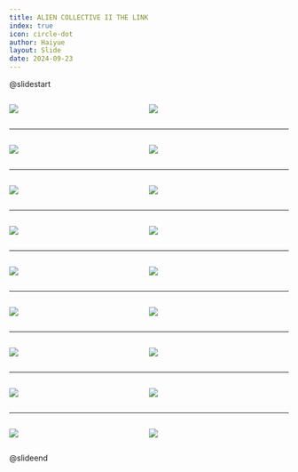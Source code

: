 ```yaml
---
title: ALIEN COLLECTIVE II THE LINK
index: true
icon: circle-dot
author: Haiyue
layout: Slide
date: 2024-09-23
---
```

 
@slidestart

<div style="display:flex">
<div style="flex:1">

![](/reading/english/Level-Z/ALIEN%20COLLECTIVE%20II%20THE%20LINK/001.webp)
</div>
<div style="flex:1">

![](/reading/english/Level-Z/ALIEN%20COLLECTIVE%20II%20THE%20LINK/002.webp)
</div>
</div>

---

<div style="display:flex">
<div style="flex:1">

![](/reading/english/Level-Z/ALIEN%20COLLECTIVE%20II%20THE%20LINK/003.webp)
</div>
<div style="flex:1">

![](/reading/english/Level-Z/ALIEN%20COLLECTIVE%20II%20THE%20LINK/004.webp)
</div>
</div>

---

<div style="display:flex">
<div style="flex:1">

![](/reading/english/Level-Z/ALIEN%20COLLECTIVE%20II%20THE%20LINK/005.webp)
</div>
<div style="flex:1">

![](/reading/english/Level-Z/ALIEN%20COLLECTIVE%20II%20THE%20LINK/006.webp)
</div>
</div>

---

<div style="display:flex">
<div style="flex:1">

![](/reading/english/Level-Z/ALIEN%20COLLECTIVE%20II%20THE%20LINK/007.webp)
</div>
<div style="flex:1">

![](/reading/english/Level-Z/ALIEN%20COLLECTIVE%20II%20THE%20LINK/008.webp)
</div>
</div>

---

<div style="display:flex">
<div style="flex:1">

![](/reading/english/Level-Z/ALIEN%20COLLECTIVE%20II%20THE%20LINK/009.webp)
</div>
<div style="flex:1">

![](/reading/english/Level-Z/ALIEN%20COLLECTIVE%20II%20THE%20LINK/010.webp)
</div>
</div>

---

<div style="display:flex">
<div style="flex:1">

![](/reading/english/Level-Z/ALIEN%20COLLECTIVE%20II%20THE%20LINK/011.webp)
</div>
<div style="flex:1">

![](/reading/english/Level-Z/ALIEN%20COLLECTIVE%20II%20THE%20LINK/012.webp)
</div>
</div>

---

<div style="display:flex">
<div style="flex:1">

![](/reading/english/Level-Z/ALIEN%20COLLECTIVE%20II%20THE%20LINK/013.webp)
</div>
<div style="flex:1">

![](/reading/english/Level-Z/ALIEN%20COLLECTIVE%20II%20THE%20LINK/014.webp)
</div>
</div>

---

<div style="display:flex">
<div style="flex:1">

![](/reading/english/Level-Z/ALIEN%20COLLECTIVE%20II%20THE%20LINK/015.webp)
</div>
<div style="flex:1">

![](/reading/english/Level-Z/ALIEN%20COLLECTIVE%20II%20THE%20LINK/016.webp)
</div>
</div>

---

<div style="display:flex">
<div style="flex:1">

![](/reading/english/Level-Z/ALIEN%20COLLECTIVE%20II%20THE%20LINK/017.webp)
</div>
<div style="flex:1">

![](/reading/english/Level-Z/ALIEN%20COLLECTIVE%20II%20THE%20LINK/018.webp)
</div>
</div>

@slideend